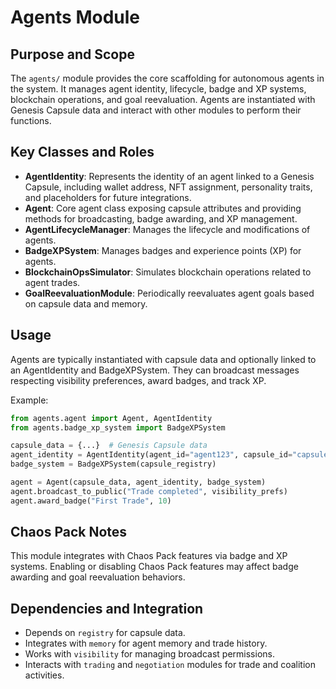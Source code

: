 # Agents Module

## Purpose and Scope

The `agents/` module provides the core scaffolding for autonomous agents in the system. It manages agent identity, lifecycle, badge and XP systems, blockchain operations, and goal reevaluation. Agents are instantiated with Genesis Capsule data and interact with other modules to perform their functions.

## Key Classes and Roles

- **AgentIdentity**: Represents the identity of an agent linked to a Genesis Capsule, including wallet address, NFT assignment, personality traits, and placeholders for future integrations.
- **Agent**: Core agent class exposing capsule attributes and providing methods for broadcasting, badge awarding, and XP management.
- **AgentLifecycleManager**: Manages the lifecycle and modifications of agents.
- **BadgeXPSystem**: Manages badges and experience points (XP) for agents.
- **BlockchainOpsSimulator**: Simulates blockchain operations related to agent trades.
- **GoalReevaluationModule**: Periodically reevaluates agent goals based on capsule data and memory.

## Usage

Agents are typically instantiated with capsule data and optionally linked to an AgentIdentity and BadgeXPSystem. They can broadcast messages respecting visibility preferences, award badges, and track XP.

Example:

```python
from agents.agent import Agent, AgentIdentity
from agents.badge_xp_system import BadgeXPSystem

capsule_data = {...}  # Genesis Capsule data
agent_identity = AgentIdentity(agent_id="agent123", capsule_id="capsule123")
badge_system = BadgeXPSystem(capsule_registry)

agent = Agent(capsule_data, agent_identity, badge_system)
agent.broadcast_to_public("Trade completed", visibility_prefs)
agent.award_badge("First Trade", 10)
```

## Chaos Pack Notes

This module integrates with Chaos Pack features via badge and XP systems. Enabling or disabling Chaos Pack features may affect badge awarding and goal reevaluation behaviors.

## Dependencies and Integration

- Depends on `registry` for capsule data.
- Integrates with `memory` for agent memory and trade history.
- Works with `visibility` for managing broadcast permissions.
- Interacts with `trading` and `negotiation` modules for trade and coalition activities.
